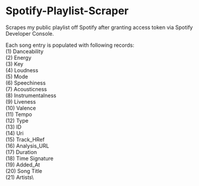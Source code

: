 # Spotify-Playlist-Scraper
Scrapes my public playlist off Spotify after granting access token via Spotify Developer Console.

Each song entry is populated with following records:\
(1)  Danceability\
(2)  Energy\
(3)  Key\
(4)  Loudness\
(5)  Mode\
(6)  Speechiness\
(7)  Acousticness\
(8)  Instrumentalness\
(9)  Liveness\
(10) Valence\
(11) Tempo\
(12) Type\
(13) ID\
(14) Uri\
(15) Track_HRef\
(16) Analysis_URL\
(17) Duration\
(18) Time Signature\
(19) Added_At\
(20) Song Title\
(21) Artists\
